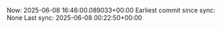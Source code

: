 Now: 2025-06-08 16:46:00.089033+00:00 Earliest commit since sync: None Last sync: 2025-06-08 00:22:50+00:00
